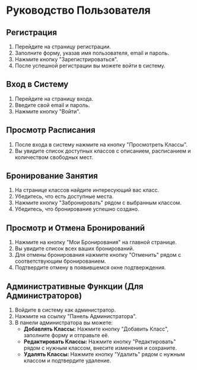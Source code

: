 # Руководство Пользователя

## Регистрация

1. Перейдите на страницу регистрации.
2. Заполните форму, указав имя пользователя, email и пароль.
3. Нажмите кнопку "Зарегистрироваться".
4. После успешной регистрации вы можете войти в систему.

## Вход в Систему

1. Перейдите на страницу входа.
2. Введите свой email и пароль.
3. Нажмите кнопку "Войти".

## Просмотр Расписания

1. После входа в систему нажмите на кнопку "Просмотреть Классы".
2. Вы увидите список доступных классов с описанием, расписанием и количеством свободных мест.

## Бронирование Занятия

1. На странице классов найдите интересующий вас класс.
2. Убедитесь, что есть доступные места.
3. Нажмите кнопку "Забронировать" рядом с выбранным классом.
4. Убедитесь, что бронирование успешно создано.

## Просмотр и Отмена Бронирований

1. Нажмите на кнопку "Мои Бронирования" на главной странице.
2. Вы увидите список всех ваших бронирований.
3. Для отмены бронирования нажмите кнопку "Отменить" рядом с соответствующим бронированием.
4. Подтвердите отмену в появившемся окне подтверждения.

## Административные Функции (Для Администраторов)

1. Войдите в систему как администратор.
2. Нажмите на ссылку "Панель Администратора".
3. В панели администратора вы можете:
    - **Добавлять Классы:** Нажмите кнопку "Добавить Класс", заполните форму и отправьте её.
    - **Редактировать Классы:** Нажмите кнопку "Редактировать" рядом с нужным классом, внесите изменения и сохраните.
    - **Удалять Классы:** Нажмите кнопку "Удалить" рядом с нужным классом и подтвердите удаление.